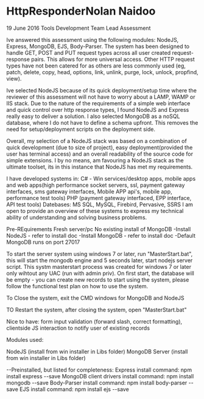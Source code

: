 # HttpResponderNolan Naidoo
19 June 2016
Tools Development Team Lead Assessment

Ive answered this assessment using the following modules: NodeJS, Express, MongoDB, EJS, Body-Parser. The system has been designed to handle GET, POST and PUT request types across all user created request-response pairs.
This allows for more universal access. Other HTTP request types have not been catered for as others are less commonly used (eg, patch, delete, copy, head, options, link, unlink, purge, lock, unlock, propfind, view).

Ive selected NodeJS because of its quick deployment/setup time where the reviewer of this assessment will not have to worry about a LAMP, WAMP or IIS stack.
Due to the nature of the requirements of a simple web interface and quick control over http response types, I found NodeJS and Express really easy to deliver a solution.
I also selected MongoDB as a noSQL database, where I do not have to define a schema upfront. This removes the need for setup/deployment scripts on the deployment side.

Overall, my selection of a NodeJS stack was based on a combination of quick development (due to size of project), easy deployment(provided the user has terminal access) and an overall readability of the source code for simple extensions.
I by no means, am favouring a NodeJS stack as the ultimate toolset, its in this instance that NodeJS has met my requirements.

I have developed systems in:
C# - Win services/desktop apps, mobile apps and web apps(high performance socket servers, ssl, payment gateway interfaces, sms gateway interfaces, Mobile APP api's, mobile app, performance test tools)
PHP (payment gateway interfaced, EPP interface, API test tools)
Datebases: MS SQL, MySQL, Firebird, Pervasive, SSRS
I am open to provide an overview of these systems to express my technical ability of understanding and solving business problems.


Pre-REquirements
Fresh server/pc
No existing install of MongoDB
-Install NodeJS - refer to install doc
-Install MongoDB - refer to install doc
-Default MongoDB runs on port 27017

To start the server system using windows 7 or later, run "MasterStart.bat", this will start the mongodb engine and 5 seconds later, start nodejs server script.
This systm masterstart process was created for windows 7 or later only wihtout any UAC (run with admin priv).
On first start, the database will be empty - you can create new records to start using the system, please follow the functional test plan on how to use the system.

To Close the system, exit the CMD windows for MongoDB and NodeJS

TO Restart the system, after closing the system, open "MasterStart.bat"

Nice to have: form input validation (forward slash, correct formatting), clientside JS interaction to notify user of existing records

Modules used:

NodeJS (install from win installer in Libs folder)
MongoDB Server (install from win installer in Libs folder)

--Preinstalled, but listed for completeness:
Express install command: npm install express --save
MongoDB client drivers install command: npm install mongodb --save
Body-Parser install command: npm install body-parser --save
EJS install command: npm install ejs --save
